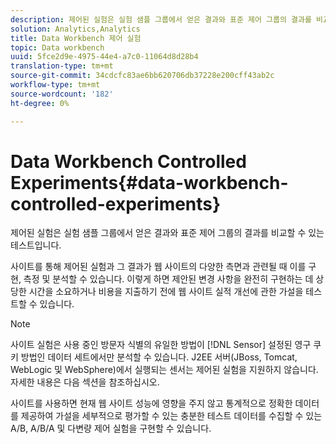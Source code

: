 ```yaml
---
description: 제어된 실험은 실험 샘플 그룹에서 얻은 결과와 표준 제어 그룹의 결과를 비교할 수 있는 테스트입니다.
solution: Analytics,Analytics
title: Data Workbench 제어 실험
topic: Data workbench
uuid: 5fce2d9e-4975-44e4-a7c0-11064d8d28b4
translation-type: tm+mt
source-git-commit: 34cdcfc83ae6bb620706db37228e200cff43ab2c
workflow-type: tm+mt
source-wordcount: '182'
ht-degree: 0%

---
```



# Data Workbench Controlled Experiments{#data-workbench-controlled-experiments}

제어된 실험은 실험 샘플 그룹에서 얻은 결과와 표준 제어 그룹의 결과를 비교할 수 있는 테스트입니다.

사이트를 통해 제어된 실험과 그 결과가 웹 사이트의 다양한 측면과 관련될 때 이를 구현, 측정 및 분석할 수 있습니다. 이렇게 하면 제안된 변경 사항을 완전히 구현하는 데 상당한 시간을 소요하거나 비용을 지출하기 전에 웹 사이트 실적 개선에 관한 가설을 테스트할 수 있습니다.

>[!NOTE]
>
>사이트 실험은 사용 중인 방문자 식별의 유일한 방법이 [!DNL Sensor] 설정된 영구 쿠키 방법인 데이터 세트에서만 분석할 수 있습니다. J2EE 서버(JBoss, Tomcat, WebLogic 및 WebSphere)에서 실행되는 센서는 제어된 실험을 지원하지 않습니다. 자세한 내용은 다음 섹션을 참조하십시오.

사이트를 사용하면 현재 웹 사이트 성능에 영향을 주지 않고 통계적으로 정확한 데이터를 제공하여 가설을 세부적으로 평가할 수 있는 충분한 테스트 데이터를 수집할 수 있는 A/B, A/B/A 및 다변량 제어 실험을 구현할 수 있습니다.
